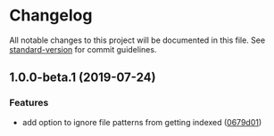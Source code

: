 # Changelog

All notable changes to this project will be documented in this file. See [standard-version](https://github.com/conventional-changelog/standard-version) for commit guidelines.

## 1.0.0-beta.1 (2019-07-24)


### Features

* add option to ignore file patterns from getting indexed ([0679d01](https://github.com/elclanrs/ts-index-generator/commit/0679d01))
